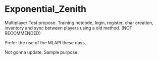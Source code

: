 # Exponential_Zenith

Multiplayer Test propose. Training netcode, login, register, char creation, inventory and sync between players using a old method. (NOT RECOMMENDED)

Prefer the use of the MLAPI these days.

Not gonna update, Sample purpose.
